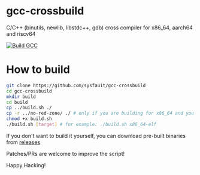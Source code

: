 # gcc-crossbuild
 C/C++ (binutils, newlib, libstdc++, gdb) cross compiler for x86_64, aarch64 and riscv64

[![Build GCC](https://github.com/sysfau1t/gcc-crossbuild/actions/workflows/build-gcc.yml/badge.svg)](https://github.com/sysfau1t/gcc-crossbuild/actions/workflows/build-gcc.yml)

# How to build
```sh
git clone https://github.com/sysfau1t/gcc-crossbuild
cd gcc-crossbuild
mkdir build
cd build
cp ../build.sh ./
cp -r ../no-red-zone/ ./ # only if you are building for x86_64 and you want to disable redzone
chmod +x build.sh
./build.sh [target] # for example: ./build.sh x86_64-elf
```

If you don't want to build it yourself, you can download pre-built binaries from [releases](https://github.com/sysfau1t/gcc-crossbuild/releases)


Patches/PRs are welcome to improve the script!

Happy Hacking!

